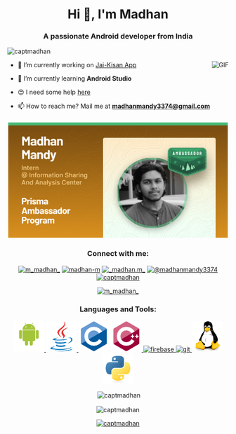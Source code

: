 <h1 align="center">Hi 👋, I'm Madhan</h1>
<h3 align="center">A passionate Android developer from India</h3>

<p align="left"> <img src="https://komarev.com/ghpvc/?username=captmadhan&label=Profile%20views&color=0e75b6&style=flat" alt="captmadhan" /> </p>
<img align="right" height="140rem" alt="GIF" src="https://media4.giphy.com/media/RbDKaczqWovIugyJmW/200w.webp?cid=ecf05e47yrznhyd4w1cnwbe3hlilpmls3c0mrsymhdzmzp5z&rid=200w.webp" />

- 🔭 I’m currently working on [Jai-Kisan App](https://github.com/CaptMadhan/Jai-kisan-farmers-networking-app)

- 🌱 I’m currently learning **Android Studio**

- 😍 I need some help [here](https://github.com/CaptMadhan/Jai-kisan-farmers-networking-app/issues)

- 📫 How to reach me? Mail me at **madhanmandy3374@gmail.com**
 
<p align="center"><img src="https://github.com/CaptMadhan/CaptMadhan/blob/main/Madhan%20Mandy%20-%20Announcement%20tile-ambassador.png" alt="Prisma Ambassador" width="500" /></p>

<h3 align="center">Connect with me:</h3>
<p align="center">
<a href="https://twitter.com/m_madhan_" target="blank"><img align="center" src="https://raw.githubusercontent.com/rahuldkjain/github-profile-readme-generator/master/src/images/icons/Social/twitter.svg" alt="m_madhan_" height="30" width="40" /></a>
<a href="https://linkedin.com/in/madhan-m" target="blank"><img align="center" src="https://raw.githubusercontent.com/rahuldkjain/github-profile-readme-generator/master/src/images/icons/Social/linked-in-alt.svg" alt="madhan-m" height="30" width="40" /></a>
<a href="https://instagram.com/_madhan.m_" target="blank"><img align="center" src="https://raw.githubusercontent.com/rahuldkjain/github-profile-readme-generator/master/src/images/icons/Social/instagram.svg" alt="_madhan.m_" height="30" width="40" /></a>
<a href="https://www.hackerrank.com/madhanmandy3374" target="blank"><img align="center" src="https://raw.githubusercontent.com/rahuldkjain/github-profile-readme-generator/master/src/images/icons/Social/hackerrank.svg" alt="@madhanmandy3374" height="30" width="40" /></a>
<a href="https://www.leetcode.com/captmadhan" target="blank"><img align="center" src="https://raw.githubusercontent.com/rahuldkjain/github-profile-readme-generator/master/src/images/icons/Social/leet-code.svg" alt="captmadhan" height="30" width="40" /></a>
  <p align="center"> <a href="https://twitter.com/m_madhan_" target="blank"><img src="https://img.shields.io/twitter/follow/m_madhan_?logo=twitter&style=for-the-badge" alt="m_madhan_"  /></a> </p>

</p>
<h3 align="center">Languages and Tools:</h3>
<p align="center"> <a href="https://developer.android.com" target="_blank"> <img src="https://raw.githubusercontent.com/devicons/devicon/master/icons/android/android-original-wordmark.svg" alt="android" width="70" height="70"/> </a> <a href="https://www.cprogramming.com/" target="_blank">  <a href="https://www.java.com" target="_blank"> <img src="https://raw.githubusercontent.com/devicons/devicon/master/icons/java/java-original.svg" alt="java" width="70" height="70"/> </a> <img src="https://raw.githubusercontent.com/devicons/devicon/master/icons/c/c-original.svg" alt="c" width="70" height="70"/> </a> <a href="https://www.w3schools.com/cpp/" target="_blank"> <img src="https://raw.githubusercontent.com/devicons/devicon/master/icons/cplusplus/cplusplus-original.svg" alt="cplusplus" width="70" height="70"/> </a> <a href="https://firebase.google.com/" target="_blank"> <img src="https://www.vectorlogo.zone/logos/firebase/firebase-icon.svg" alt="firebase" width="70" height="70"/> </a> <a href="https://git-scm.com/" target="_blank"> <img src="https://www.vectorlogo.zone/logos/git-scm/git-scm-icon.svg" alt="git" width="70" height="70"/> </a> <a href="https://www.linux.org/" target="_blank"> <img src="https://raw.githubusercontent.com/devicons/devicon/master/icons/linux/linux-original.svg" alt="linux" width="70" height="70"/> </a> <a href="https://www.python.org" target="_blank"> <img src="https://raw.githubusercontent.com/devicons/devicon/master/icons/python/python-original.svg" alt="python" width="70" height="70"/> </a> </p>



<p align="center">&nbsp;<img align="center" src="https://github-readme-stats.vercel.app/api?username=captmadhan&show_icons=true&locale=en" alt="captmadhan" /></p>

<p align="center"><img align="center" src="https://github-readme-streak-stats.herokuapp.com/?user=captmadhan&" alt="captmadhan" /></p>

<p align="center"> <a href="https://github.com/ryo-ma/github-profile-trophy"><img src="https://github-profile-trophy.vercel.app/?username=captmadhan&theme=onedark" alt="captmadhan" /></a> </p>
